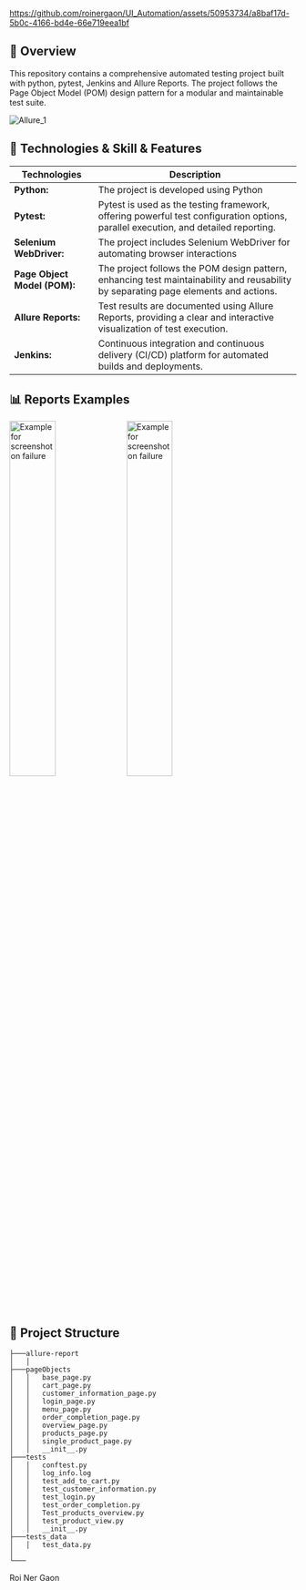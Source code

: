 https://github.com/roinergaon/UI_Automation/assets/50953734/a8baf17d-5b0c-4166-bd4e-66e719eea1bf


## 📖 Overview

This repository contains a comprehensive automated testing project built with python, pytest, Jenkins and Allure Reports. 
The project follows the Page Object Model (POM) design pattern for a modular and maintainable test suite.

![Allure_1](https://github.com/roinergaon/UI_Automation/assets/50953734/ed6d5651-465c-4b2d-9039-6630b804aed5)


## 📑 Technologies & Skill & Features
| Technologies      | Description |
| ----------- | ----------- |
| **Python:**      | The project is developed using Python |
| **Pytest:**   | Pytest is used as the testing framework, offering powerful test configuration options, parallel execution, and detailed reporting.        |
| **Selenium WebDriver:**   | The project includes Selenium WebDriver for automating browser interactions        |
| **Page Object Model (POM):**   | The project follows the POM design pattern, enhancing test maintainability and reusability by separating page elements and actions.        |
| **Allure Reports:**   | Test results are documented using Allure Reports, providing a clear and interactive visualization of test execution.        |
| **Jenkins:**   | Continuous integration and continuous delivery (CI/CD) platform for automated builds and deployments.        |

## 📊 Reports Examples
<p>
  
  <img src="ScreenShots/tc02_addTask1615288676297.jpg" width="40%" title="Example for screenshot on failure"  />
  <img src="ScreenShots/tc01_addTask1614893191281.jpg" width="40%" alt="Example for screenshot on failure" />
</p>

## 📁 Project Structure
```
├───allure-report     
│   │
├───pageObjects
│   │   base_page.py
│   │   cart_page.py
│   │   customer_information_page.py
│   │   login_page.py
│   │   menu_page.py
│   │   order_completion_page.py
│   │   overview_page.py
│   │   products_page.py
│   │   single_product_page.py
│   │   __init__.py
├───tests
│   │   conftest.py
│   │   log_info.log
│   │   test_add_to_cart.py
│   │   test_customer_information.py
│   │   test_login.py
│   │   test_order_completion.py
│   │   Test_products_overview.py
│   │   test_product_view.py
│   │   __init__.py
├───tests_data
│   │   test_data.py
│
└───
```
Roi Ner Gaon 








